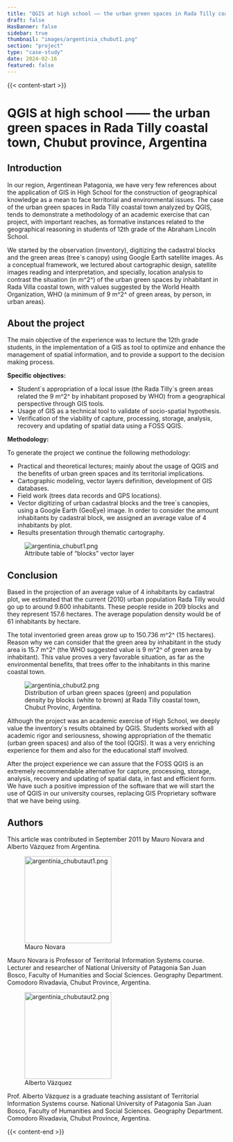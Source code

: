 ```yaml
---
title: "QGIS at high school —— the urban green spaces in Rada Tilly coastal town, Chubut province, Argentina"
draft: false
HasBanner: false
sidebar: true
thumbnail: "images/argentinia_chubut1.png"
section: "project"
type: "case-study"
date: 2024-02-16
featured: false
---
```

{{< content-start >}}

# QGIS at high school —— the urban green spaces in Rada Tilly coastal town, Chubut province, Argentina

## Introduction

In our region, Argentinean Patagonia, we have very few references about the application of GIS in High School for the construction of geographical knowledge as a mean to face territorial and environmental issues. The case of the urban green spaces in Rada Tilly coastal town analyzed by QGIS, tends to demonstrate a methodology of an academic exercise that can project, with important reaches, as formative instances related to the geographical reasoning in students of 12th grade of the Abraham Lincoln School.

We started by the observation (inventory), digitizing the cadastral blocks and the green areas (tree´s canopy) using Google Earth satellite images. As a conceptual framework, we lectured about cartographic design, satellite images reading and interpretation, and specially, location analysis to contrast the situation (in m^2^) of the urban green spaces by inhabitant in Rada Villa coastal town, with values suggested by the World Health Organization, WHO (a minimum of 9 m^2^ of green areas, by person, in urban areas).

## About the project

The main objective of the experience was to lecture the 12th grade students, in the implementation of a GIS as tool to optimize and enhance the management of spatial information, and to provide a support to the decision making process.

**Specific objectives:**

-   Student´s appropriation of a local issue (the Rada Tilly´s green areas related the 9 m^2^ by inhabitant proposed by WHO) from a geographical perspective through GIS tools.
-   Usage of GIS as a technical tool to validate of socio-spatial hypothesis.
-   Verification of the viability of capture, processing, storage, analysis, recovery and updating of spatial data using a FOSS QGIS.

**Methodology:**

To generate the project we continue the following methodology:

-   Practical and theoretical lectures; mainly about the usage of QGIS and the benefits of urban green spaces and its territorial implications.
-   Cartographic modeling, vector layers definition, development of GIS databases.
-   Field work (trees data records and GPS locations).
-   Vector digitizing of urban cadastral blocks and the tree´s canopies, using a Google Earth (GeoEye) image. In order to consider the amount inhabitants by cadastral block, we assigned an average value of 4 inhabitants by plot.
-   Results presentation through thematic cartography.

<figure>
<img src="../images/argentinia_chubut1.png" class="align-right" alt="argentinia_chubut1.png" />
<figcaption>Attribute table of “blocks” vector layer</figcaption>
</figure>

## Conclusion

Based in the projection of an average value of 4 inhabitants by cadastral plot, we estimated that the current (2010) urban population Rada Tilly would go up to around 9.600 inhabitants. These people reside in 209 blocks and they represent 157.6 hectares. The average population density would be of 61 inhabitants by hectare.

The total inventoried green areas grow up to 150.736 m^2^ (15 hectares). Reason why we can consider that the green area by inhabitant in the study area is 15.7 m^2^ (the WHO suggested value is 9 m^2^ of green area by inhabitant). This value proves a very favorable situation, as far as the environmental benefits, that trees offer to the inhabitants in this marine coastal town.

<figure>
<img src="../images/argentinia_chubut2.png" class="align-right" alt="argentinia_chubut2.png" />
<figcaption>Distribution of urban green spaces (green) and population density by blocks (white to brown) at Rada Tilly coastal town, Chubut Provinc, Argentina.</figcaption>
</figure>

Although the project was an academic exercise of High School, we deeply value the inventory´s results obtained by QGIS. Students worked with all academic rigor and seriousness, showing appropriation of the thematic (urban green spaces) and also of the tool (QGIS). It was a very enriching experience for them and also for the educational staff involved.

After the project experience we can assure that the FOSS QGIS is an extremely recommendable alternative for capture, processing, storage, analysis, recovery and updating of spatial data, in fast and efficient form. We have such a positive impression of the software that we will start the use of QGIS in our university courses, replacing GIS Proprietary software that we have being using.

## Authors

This article was contributed in September 2011 by Mauro Novara and Alberto Vázquez from Argentina.

<figure>
<img src="../images/argentinia_chubutaut1.png" class="align-left" height="200" alt="argentinia_chubutaut1.png" />
<figcaption>Mauro Novara</figcaption>
</figure>

Mauro Novara is Professor of Territorial Information Systems course. Lecturer and researcher of National University of Patagonia San Juan Bosco, Faculty of Humanities and Social Sciences. Geography Department. Comodoro Rivadavia, Chubut Province, Argentina.

<figure>
<img src="../images/argentinia_chubutaut2.png" class="align-left" height="200" alt="argentinia_chubutaut2.png" />
<figcaption>Alberto Vázquez</figcaption>
</figure>

Prof. Alberto Vázquez is a graduate teaching assistant of Territorial Information Systems course. National University of Patagonia San Juan Bosco, Faculty of Humanities and Social Sciences. Geography Department. Comodoro Rivadavia, Chubut Province, Argentina.

{{< content-end >}}
